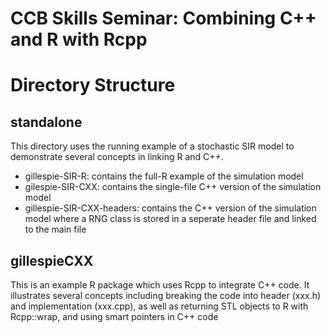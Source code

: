 # CCB Skills Seminar: Combining C++ and R with Rcpp

# Directory Structure

## standalone

This directory uses the running example of a stochastic SIR model to demonstrate several concepts in linking R and C++.

  * gillespie-SIR-R: contains the full-R example of the simulation model
  * gilespie-SIR-CXX: contains the single-file C++ version of the simulation model
  * gillespie-SIR-CXX-headers: contains the C++ version of the simulation model where a RNG class is stored in a seperate header file and linked to the main file
  
## gillespieCXX

This is an example R package which uses Rcpp to integrate C++ code. It illustrates several concepts including breaking the code into header (xxx.h) and implementation (xxx.cpp), as well as returning STL objects to R with Rcpp::wrap, and using smart pointers in C++ code